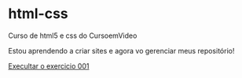 # html-css
 Curso de html5 e css do CursoemVideo

 Estou aprendendo a criar sites e agora vo gerenciar meus repositório!

 <a href="https:silva498.github.io/html-css/exercicios/ex001/index.html">Execultar o exercicio 001 </a>

